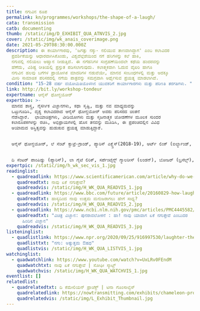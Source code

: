 ```yaml
---
title: ನಗುವಿನ ರೂಪ
permalink: kn/programmes/workshops/the-shape-of-a-laugh/
cata: transmission
catb: documenting
thumb: /static/img/D_EXHIBIT_QUA_ATNVIS_2.jpg
cover: /static/img/wk_anais_coverimage.png
date: 2021-05-29T08:30:00.000Z
description: ಈ ಕಾರ್ಯಾಗಾರವು, 'ಜಗತ್ತು ನಕ್ಕು- ನಲಿಯುವ ತಾಣವಾಗಿದ್ದಾಗ' ಎಂಬ ಕಲಾವಿದರ
  ಪ್ರದರ್ಶಿಕೆಯನ್ನು ಆಧಾರವಾಗಿಸಿಕೊಂಡು, ವಿಶ್ವದೆಲ್ಲೆಡೆಯಿಂದ ನಗೆ ಹನಿಗಳನ್ನು ಕಲೆ ಹಾಕಿ,
  ನಗುವಲ್ಲಿ ನಲಿಯಲು ಆಹ್ವಾನ ನೀಡುತ್ತಿದೆ. ಈ ನಗೆಹನಿಗಳ ಸಂಗ್ರಹಣೆಯಿಂದಲೇ ಕಥೆಯ ಹಂದರವನ್ನು
  ಹೆಣೆದು, ವಿಶಿಷ್ಟ ರೀತಿಯಲ್ಲಿ ಪ್ರಸ್ತುತ ಪಡಿಸಲಾಗುವುದು. ಕಲಾತ್ಮಕವಾಗಿ ಓದುವ ವೈಖರಿ ಹಾಗೂ
  ನಗುವಿನ ಹಲವು ಬಗೆಗಳ ಪ್ರಾಯೋಗಿಕ ಮಾದರಿಗಳ ನಡುವೆಯೇ, ಮಾನವ ಸಂಬಂಧಗಳಲ್ಲಿ ಮತ್ತು ಅದಕ್ಕೂ
  ಮೀರಿ ಸಾಮಾಜಿಕ ಪರಿಸರದಲ್ಲಿ ನಗೆಯ ಪಾತ್ರವನ್ನು ಸಮಗ್ರವಾಗಿ ಅರ್ಥೈಸುವ ಪ್ರಯತ್ನ ಮಾಡಲಾಗಿದೆ.
condition: "15-28 ವರ್ಷ ವಯೋಮಿತಿಯೊಳಗಿನ ಯುವಕರಿಗೆ ಕಾರ್ಯಾಗಾರಗಳು ಮತ್ತು ಪರಿಣತಿ ತರಗತಿಗಳು. "
link: http://bit.ly/workshop-tondeur
expertname: ಆನೈಸ್‌ ಥೋನ್ಧಯೋರ್
expertbio: >-
  ಮಾನವ ಶಾಸ್ತ್ರ, ನೈಸರ್ಗಿಕ ವಿಜ್ಞಾನಗಳು, ಕಥಾ ಸೃಷ್ಟಿ, ಮತ್ತು ನವ ಮಾಧ್ಯಮವನ್ನು
  ಒಟ್ಟುಗೂಡಿಸಿ, ದೃಶ್ಯ ಕಲಾವಿದರಾದ ಆನೈಸ್‌ ಥೋನ್ಧಯೋರ್ ಅವರು ಪರಿಸರದ ಚಿಂತನೆ
  ನೆಡೆಸಿದ್ದಾರೆ.  ಛಾಯಾಚಿತ್ರಗಳು, ವೀಡಿಯೋಗಳು ಮತ್ತು ಸೃಜನಾತ್ಮಕ ಜೋಡಣೆಗಳ ಮೂಲಕ ಸುಂದರ
  ಕಲಾರೂಪಕಗಳನ್ನು ರಚಿಸಿ, ಅಭಿಪ್ರಾಯಗಳಲ್ಲಿ ಹೊಸ ತನವನ್ನು ಮೂಡಿಸಿ, ಈ ಪ್ರಪಂಚದಲ್ಲಿನ ವಿವಿಧ
  ಆಯಾಮದ ಅಸ್ಥಿತ್ವವನ್ನು ಹುಡುಕುವ ಪ್ರಯತ್ನ ಮಾಡುತ್ತಿದ್ದಾರೆ.  


  ಆನೈಸ್‌ ಥೋನ್ಧಯೋರ್, ಲೆ ಸೆಂಟ್‌ ಕ್ವಾಟ್ರೆ-ಗ್ರಾಂಡ್‌, ಪ್ಯಾರಿಸ್ ಎಕ್ಸ್ಪ್ರೆಸ್‌(2018-19), ಆರ್ಟ್‌ ಲಿಂಕ್‌ (ಐರ್ಲ್ಯಾಂಡ್, 2019)‌, ದಿ ಮ್ಯೂಸಿಯಂ ಆಫ್‌ ಆರ್ಟ್ಸ್‌ ಎಟ್‌ ಮೀಟಿಯರ್ಸ್‌ (ಪ್ಯಾರಿಸ್‌, 2018-17) ಮತ್ತು ದಿ ನ್ಯಾಶನಲ್‌ ಸೆಂಟರ್‌ ಫಾರ್‌ ಸ್ಪೇಸ್‌ ಸ್ಟಡೀಸ್‌ (ಸಿ.ಎನ.ಈ.ಎಸ್‌, ಪ್ಯಾರಿಸ್‌, 2016) ಮುಂತಾದ ಹಲವು ಕಲಾ ಕೇಂದ್ರಗಳಲ್ಲಿ ಮತ್ತು ವೈಜ್ಞಾನಿಕ ಪ್ರಯೋಗಾಲಯಗಳಲ್ಲಿ, ನಿವಾಸೀ ಕಲಾವಿದರಾಗಿ ಕಾರ್ಯಾನುಭವ ಪಡೆದಿದ್ದಾರೆ. 


  ದಿ ಸೆಂಟರ್‌ ಪಾಂಪಿಡ್ಯು (ಪ್ಯಾರಿಸ್)‌, ಲಾ ಗೈಟೆ ಲಿರಿಕ್‌, ಸರ್ಪೆಂಟೈನ್ಸ್‌ ಗ್ಯಾಲರೀಸ್‌ (ಲಂಡನ್)‌, ಬೋಜರ್‌ (ಬ್ರಸೆಲ್ಸ್)‌, ಬೈನ್ನಲೆ ಡೀ ವೆನೇಜಿಯಾ (ಲಿಯಾಕ್ಸ್‌ ಇಂಫಿನಿಸ್)‌ ಮುಂತಾದ ಅಂತರ್ರಾಷ್ಟ್ರೀಯ ಸಂಸ್ಥೆಗಳಲ್ಲಿ, ಆನೈಸ್‌ ಥೋನ್ಧಯೋರ್ ಅವರು ತಮ್ಮ ಕೃತಿಗಳನ್ನು  ಪ್ರದರ್ಶಿಸಿದ್ದಾರೆ.
expertpic: /static/img/h_wk_sec_vis_1.jpg
readinglist:
  - quadreadlink: https://www.scientificamerican.com/article/why-do-we-laugh/
    quadreadtxt: ನಾವು ಏಕೆ ನಗುತ್ತೇವೆ?
    quadreadvis: /static/img/H_WK_QUA_READVIS_1.jpg
  - quadreadlink: https://www.bbc.com/future/article/20160829-how-laughter-makes-us-better-people
    quadreadtxt: ಹಾಸ್ಯದಿಂದ ನಾವು ಉತ್ತಮ ಮನುಜರಾಗಲು ಹೇಗೆ ಸಾಧ್ಯ?
    quadreadvis: /static/img/H_WK_QUA_READVIS_2.jpg
  - quadreadlink: https://www.ncbi.nlm.nih.gov/pmc/articles/PMC4445582/
    quadreadtxt: "ವಿಚಿತ್ರ ವಿಜ್ಞಾನ: ಪುನರಾವಲೋಕನೆ : ಹಾ! ನಾವು ಯಾವಾಗ ಏಕೆ ನಗುತ್ತೇವೆ ಎಂಬುದರ
      ಹಿಂದಿನ ವಿಜ್ಞಾನ"
    quadreadvis: /static/img/H_WK_QUA_READVIS_3.jpg
listeninglist:
  - quadlistlink: https://www.npr.org/2020/09/25/916997530/laughter-the-best-medicine
    quadlisttxt: "ನಗು: ಅತ್ಯುತ್ತಮ ಔಷಧ"
    quadlistvis: /static/img/H_WK_QUA_LISTVIS_1.jpg
watchinglist:
  - quadwatchlink: https://www.youtube.com/watch?v=UxLRv0FEndM
    quadwatchtxt: ನಾವು ಏಕೆ ನಗುತ್ತೇವೆ | ಸೋಫೀ ಸ್ಕಾಟ್ಟ್
    quadwatchvis: /static/img/H_WK_QUA_WATCHVIS_1.jpg
eventlist: []
relatedlist:
  - quadrelatedtxt: ದಿ ಕೆಮೇಲಿಯನ್‌ ಪ್ರಾಜೆಕ್ಟ್‌ | ಟಿನಾ ಗೊಂಸಾಲ್ವೆಸ್‌
    quadrelatedlink: https://nowtransmitting.com/exhibits/chameleon-project/
    quadrelatedvis: /static/img/L_Exhibit_Thumbnail.jpg
---
```

